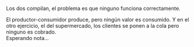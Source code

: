 Los dos compilan, el problema es que ninguno funciona correctamente.  
  
El productor-consumidor produce, pero ningún valor es consumido. Y en el otro ejercicio, el del supermercado, los
clientes se ponen a la cola pero ninguno es cobrado.  
Esperando nota...